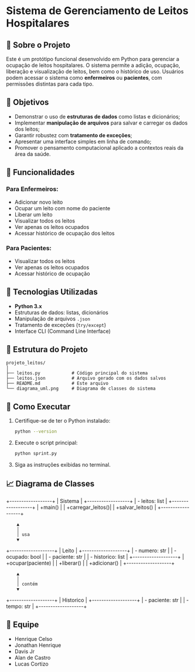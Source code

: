 # Sistema de Gerenciamento de Leitos Hospitalares

## 🏥 Sobre o Projeto

Este é um protótipo funcional desenvolvido em Python para gerenciar a ocupação de leitos hospitalares. O sistema permite a adição, ocupação, liberação e visualização de leitos, bem como o histórico de uso. Usuários podem acessar o sistema como **enfermeiros** ou **pacientes**, com permissões distintas para cada tipo.

## 🎯 Objetivos

- Demonstrar o uso de **estruturas de dados** como listas e dicionários;
- Implementar **manipulação de arquivos** para salvar e carregar os dados dos leitos;
- Garantir robustez com **tratamento de exceções**;
- Apresentar uma interface simples em linha de comando;
- Promover o pensamento computacional aplicado a contextos reais da área da saúde.

## 🧩 Funcionalidades

### Para Enfermeiros:
- Adicionar novo leito
- Ocupar um leito com nome do paciente
- Liberar um leito
- Visualizar todos os leitos
- Ver apenas os leitos ocupados
- Acessar histórico de ocupação dos leitos

### Para Pacientes:
- Visualizar todos os leitos
- Ver apenas os leitos ocupados
- Acessar histórico de ocupação

## 🧠 Tecnologias Utilizadas

- **Python 3.x**
- Estruturas de dados: listas, dicionários
- Manipulação de arquivos `.json`
- Tratamento de exceções (`try/except`)
- Interface CLI (Command Line Interface)

## 📂 Estrutura do Projeto

```
projeto_leitos/
│
├── leitos.py            # Código principal do sistema
├── leitos.json          # Arquivo gerado com os dados salvos
├── README.md            # Este arquivo
└── diagrama_uml.png     # Diagrama de classes do sistema
```

## 📌 Como Executar

1. Certifique-se de ter o Python instalado:
   ```bash
   python --version
   ```

2. Execute o script principal:
   ```bash
   python sprint.py
   ```

3. Siga as instruções exibidas no terminal.

## 📈 Diagrama de Classes
+------------------+
|     Sistema      |
+------------------+
| - leitos: list   |
+------------------+
| +main()          |
| +carregar_leitos()|
| +salvar_leitos()  |
+------------------+

        ▲
        │
        │ usa
        ▼

+-------------------+
|     Leito         |
+-------------------+
| - numero: str     |
| - ocupado: bool   |
| - paciente: str   |
| - historico: list |
+-------------------+
| +ocupar(paciente) |
| +liberar()        |
| +adicionar()      |
+-------------------+

        ▲
        │
        │ contém
        ▼

+-------------------+
|   Historico       |
+-------------------+
| - paciente: str   |
| - tempo: str      |
+-------------------+


## 👥 Equipe

- Henrique Celso 
- Jonathan Henrique 
- Davis Jr 
- Alan de Castro 
- Lucas Cortizo


